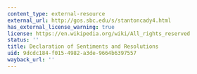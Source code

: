 ```yaml
---
content_type: external-resource
external_url: http://gos.sbc.edu/s/stantoncady4.html
has_external_license_warning: true
license: https://en.wikipedia.org/wiki/All_rights_reserved
status: ''
title: Declaration of Sentiments and Resolutions
uid: 9dcdc184-f015-4982-a3de-9664b6397557
wayback_url: ''
---
```

